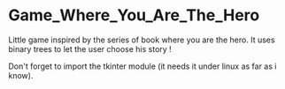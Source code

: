 # Game_Where_You_Are_The_Hero
Little game inspired by the series of book where you are the hero.
It uses binary trees to let the user choose his story !

Don't forget to import the tkinter module (it needs it under linux as far as i know).
